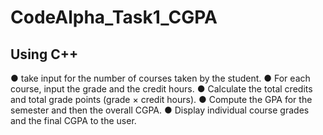 # CodeAlpha_Task1_CGPA
## Using C++
● take input for the number of courses taken by the student. 
● For each course, input the grade and the credit hours. 
● Calculate the total credits and total grade points (grade × credit hours). 
● Compute the GPA for the semester and then the overall CGPA. 
● Display individual course grades and the final CGPA to the user.
